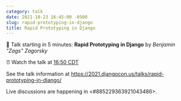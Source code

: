 ```yaml
---
category: talk
date: 2021-10-23 16:45:00 -0500
slug: rapid-prototyping-in-django
title: Rapid Prototyping in Django
---
```


:tada: Talk starting in 5 minutes: **Rapid Prototyping in Django** by *Benjamin "Zags" Zagorsky*

:alarm_clock: Watch the talk at [16:50 CDT](https://time.is/compare/0450PM_23_October_2021_in_Chicago)

See the talk information at https://2021.djangocon.us/talks/rapid-prototyping-in-django/

Live discussions are happening in <#885229363921043486>.